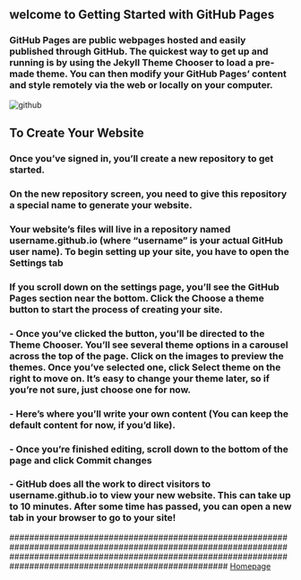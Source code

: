 ## welcome to Getting Started with GitHub Pages
###  GitHub Pages are public webpages hosted and easily published through GitHub. The quickest way to get up and running is by using the Jekyll Theme Chooser to load a pre-made theme. You can then modify your GitHub Pages’ content and style remotely via the web or locally on your computer.
![github](https://guides.github.com/features/pages/pages-home-page.png)
## To Create Your Website
### Once you’ve signed in, you’ll create a new repository to get started.
### On the new repository screen, you need to give this repository a special name to generate your website.
### Your website’s files will live in a repository named username.github.io (where “username” is your actual GitHub user name). To begin setting up your site, you have to open the Settings tab
### If you scroll down on the settings page, you’ll see the GitHub Pages section near the bottom. Click the Choose a theme button to start the process of creating your site.

### - Once you’ve clicked the button, you’ll be directed to the Theme Chooser. You’ll see several theme options in a carousel across the top of the page. Click on the images to preview the themes. Once you’ve selected one, click Select theme on the right to move on. It’s easy to change your theme later, so if you’re not sure, just choose one for now.
### - Here’s where you’ll write your own content (You can keep the default content for now, if you’d like).
### - Once you’re finished editing, scroll down to the bottom of the page and click Commit changes
### - GitHub does all the work to direct visitors to username.github.io to view your new website. This can take up to 10 minutes. After some time has passed, you can open a new tab in your browser to go to your site!


#################################################################################################################################################################################################################### [Homepage](https://majida-hatamleh.github.io/reading-notes.html)
